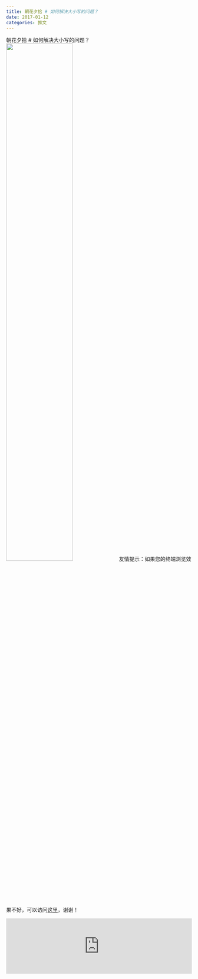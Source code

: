 ```yaml
---
title: 朝花夕拾 # 如何解决大小写的问题？
date: 2017-01-12
categories: 推文
---
```

朝花夕拾 # 如何解决大小写的问题？
<img src="http://mmbiz.qpic.cn/mmbiz_png/ACviaWTBFxhZ6FjadoUat016FxpYZ2icNIPicCc8icXWmVImRNc5hXe85dZJIshSEKa0x15I25oHkTbXicM55nsCoeg/0?wx_fmt.png" style="width: 60%; height: auto;"/><!--more-->
友情提示：如果您的终端浏览效果不好，可以访问[这里](https://stata-club.github.io/stata_article/2017-01-12.html)，谢谢！
<iframe src="https://stata-club.github.io/stata_article/2017-01-12.html" id="iframepage" frameborder="0" scrolling="no" marginheight="0" marginwidth="0" width="100%" onLoad="iFrameHeight()"></iframe>
<script type="text/javascript" language="javascript">
function iFrameHeight() {
var ifm= document.getElementById("iframepage");
var subWeb = document.frames ? document.frames["iframepage"].document : ifm.contentDocument;   
if(ifm != null && subWeb != null) {
 ifm.height = subWeb.body.scrollHeight;
} 
} 
</script> 